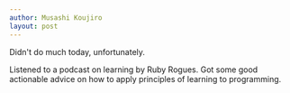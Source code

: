 ```yaml
---
author: Musashi Koujiro
layout: post
---
```


Didn't do much today, unfortunately. 

Listened to a podcast on learning by Ruby Rogues. Got some good actionable advice on how to apply principles of learning to programming.

